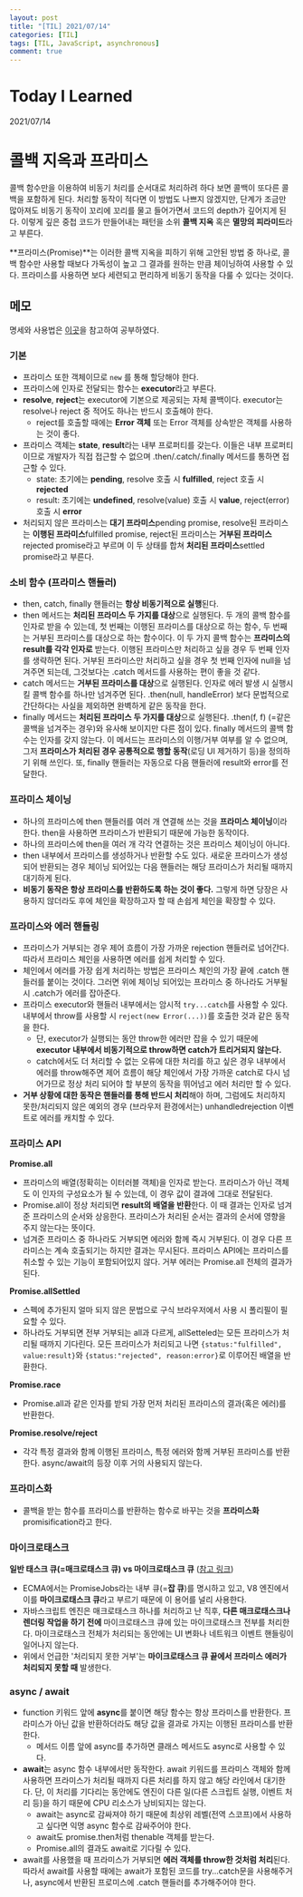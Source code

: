 ```yaml
---
layout: post
title: "[TIL] 2021/07/14"
categories: [TIL]
tags: [TIL, JavaScript, asynchronous]
comment: true
---
```


# Today I Learned

2021/07/14

# 콜백 지옥과 프라미스

콜백 함수만을 이용하여 비동기 처리를 순서대로 처리하려 하다 보면 콜백이 또다른 콜백을 포함하게 된다. 처리할 동작이 적다면 이 방법도 나쁘지 않겠지만, 단계가 조금만 많아져도 비동기 동작이 꼬리에 꼬리를 물고 들어가면서 코드의 depth가 깊어지게 된다. 이렇게 깊은 중첩 코드가 만들어내는 패턴을 소위 **콜백 지옥** 혹은 **멸망의 피라미드**라고 부른다.

**프라미스(Promise)**는 이러한 콜백 지옥을 피하기 위해 고안된 방법 중 하나로, 콜백 함수만 사용할 때보다 가독성이 높고 그 결과를 원하는 만큼 체이닝하여 사용할 수 있다. 프라미스를 사용하면 보다 세련되고 편리하게 비동기 동작을 다룰 수 있다는 것이다.

## 메모

명세와 사용법은 [이곳](https://ko.javascript.info/async)을 참고하여 공부하였다.

### 기본

- 프라미스 또한 객체이므로 `new` 를 통해 할당해야 한다.
- 프라미스에 인자로 전달되는 함수는 **executor**라고 부른다.
- **resolve**, **reject**는 executor에 기본으로 제공되는 자체 콜백이다. executor는 resolve나 reject 중 적어도 하나는 반드시 호출해야 한다.
    - reject를 호출할 때에는 **Error 객체** 또는 Error 객체를 상속받은 객체를 사용하는 것이 좋다.
- 프라미스 객체는 **state**, **result**라는 내부 프로퍼티를 갖는다. 이들은 내부 프로퍼티이므로 개발자가 직접 접근할 수 없으며 .then/.catch/.finally 메서드를 통하면 접근할 수 있다.
    - state: 초기에는 **pending**, resolve 호출 시 **fulfilled**, reject 호출 시 **rejected**
    - result: 초기에는 **undefined**, resolve(value) 호출 시 **value**, reject(error) 호출 시 **error**
- 처리되지 않은 프라미스는 **대기 프라미스**pending promise, resolve된 프라미스는 **이행된 프라미스**fulfilled promise, reject된 프라미스는 **거부된 프라미스**rejected promise라고 부르며 이 두 상태를 합쳐 **처리된 프라미스**settled promise라고 부른다.

### 소비 함수 (프라미스 핸들러)

- then, catch, finally 핸들러는 **항상 비동기적으로 실행**된다.
- then 메서드는 **처리된 프라미스 두 가지를 대상**으로 실행된다. 두 개의 콜백 함수를 인자로 받을 수 있는데, 첫 번째는 이행된 프라미스를 대상으로 하는 함수, 두 번째는 거부된 프라미스를 대상으로 하는 함수이다. 이 두 가지 콜백 함수는 **프라미스의 result를 각각 인자로** 받는다.
이행된 프라미스만 처리하고 싶을 경우 두 번째 인자를 생략하면 된다. 거부된 프라미스만 처리하고 싶을 경우 첫 번째 인자에 null을 넘겨주면 되는데, 그것보다는 .catch 메서드를 사용하는 편이 좋을 것 같다.
- catch 메서드는 **거부된 프라미스를 대상**으로 실행된다. 인자로 에러 발생 시 실행시킬 콜백 함수를 하나만 넘겨주면 된다. .then(null, handleError) 보다 문법적으로 간단하다는 사실을 제외하면 완벽하게 같은 동작을 한다.
- finally 메서드는 **처리된 프라미스 두 가지를 대상**으로 실행된다. .then(f, f) (=같은 콜백을 넘겨주는 경우)와 유사해 보이지만 다른 점이 있다. finally 메서드의 콜백 함수는 인자를 갖지 않는다. 이 메서드는 프라미스의 이행/거부 여부를 알 수 없으며, 그저 **프라미스가 처리된 경우 공통적으로 행할 동작**(로딩 UI 제거하기 등)을 정의하기 위해 쓰인다. 또, finally 핸들러는 자동으로 다음 핸들러에 result와 error를 전달한다.

### 프라미스 체이닝

- 하나의 프라미스에 then 핸들러를 여러 개 연결해 쓰는 것을 **프라미스 체이닝**이라 한다. then을 사용하면 프라미스가 반환되기 때문에 가능한 동작이다.
- 하나의 프라미스에 then을 여러 개 각각 연결하는 것은 프라미스 체이닝이 아니다.
- then 내부에서 프라미스를 생성하거나 반환할 수도 있다. 새로운 프라미스가 생성되어 반환되는 경우 체이닝 되어있는 다음 핸들러는 해당 프라미스가 처리될 때까지 대기하게 된다.
- **비동기 동작은 항상 프라미스를 반환하도록 하는 것이 좋다.** 그렇게 하면 당장은 사용하지 않더라도 후에 체인을 확장하고자 할 때 손쉽게 체인을 확장할 수 있다.

### 프라미스와 에러 핸들링

- 프라미스가 거부되는 경우 제어 흐름이 가장 가까운 rejection 핸들러로 넘어간다. 따라서 프라미스 체인을 사용하면 에러를 쉽게 처리할 수 있다.
- 체인에서 에러를 가장 쉽게 처리하는 방법은 프라미스 체인의 가장 끝에 .catch 핸들러를 붙이는 것이다. 그러면 위에 체이닝 되어있는 프라미스 중 하나라도 거부될 시 .catch가 에러를 잡아준다.
- 프라미스 executor와 핸들러 내부에서는 암시적 `try...catch`를 사용할 수 있다. 내부에서 throw를 사용할 시 `reject(new Error(...))`를 호출한 것과 같은 동작을 한다.
    - 단, executor가 실행되는 동안 throw한 에러만 잡을 수 있기 때문에 **executor 내부에서 비동기적으로 throw하면 catch가 트리거되지 않는다.**
    - catch에서도 더 처리할 수 없는 오류에 대한 처리를 하고 싶은 경우 내부에서 에러를 throw해주면 제어 흐름이 해당 체인에서 가장 가까운 catch로 다시 넘어가므로 정상 처리 되어야 할 부분의 동작을 뛰어넘고 에러 처리만 할 수 있다.
- **거부 상황에 대한 동작은 핸들러를 통해 반드시 처리**해야 하며, 그럼에도 처리하지 못한/처리되지 않은 예외의 경우 (브라우저 환경에서는) unhandledrejection 이벤트로 에러를 캐치할 수 있다.

### 프라미스 API

**Promise.all**

- 프라미스의 배열(정확히는 이터러블 객체)을 인자로 받는다. 프라미스가 아닌 객체도 이 인자의 구성요소가 될 수 있는데, 이 경우 값이 결과에 그대로 전달된다.
- Promise.all이 정상 처리되면 **result의 배열을 반환**한다. 이 때 결과는 인자로 넘겨준 프라미스의 순서와 상응한다. 프라미스가 처리된 순서는 결과의 순서에 영향을 주지 않는다는 뜻이다.
- 넘겨준 프라미스 중 하나라도 거부되면 에러와 함께 즉시 거부된다. 이 경우 다른 프라미스는 계속 호출되기는 하지만 결과는 무시된다. 프라미스 API에는 프라미스를 취소할 수 있는 기능이 포함되어있지 않다. 거부 에러는 Promise.all 전체의 결과가 된다.

**Promise.allSettled**

- 스펙에 추가된지 얼마 되지 않은 문법으로 구식 브라우저에서 사용 시 폴리필이 필요할 수 있다.
- 하나라도 거부되면 전부 거부되는 all과 다르게, allSetteled는 모든 프라미스가 처리될 때까지 기다린다. 모든 프라미스가 처리되고 나면 `{status:"fulfilled", value:result}`와 `{status:"rejected", reason:error}`로 이루어진 배열을 반환한다.

**Promise.race**

- Promise.all과 같은 인자를 받되 가장 먼저 처리된 프라미스의 결과(혹은 에러)를 반환한다.

**Promise.resolve/reject**

- 각각 특정 결과와 함께 이행된 프라미스, 특정 에러와 함께 거부된 프라미스를 반환한다. async/await의 등장 이후 거의 사용되지 않는다.

### 프라미스화

- 콜백을 받는 함수를 프라미스를 반환하는 함수로 바꾸는 것을 **프라미스화**promisification라고 한다.

### 마이크로태스크

**일반 태스크 큐(=매크로태스크 큐) vs 마이크로태스크 큐** ([참고 링크](https://ko.javascript.info/event-loop))

- ECMA에서는 PromiseJobs라는 내부 큐(=**잡 큐**)를 명시하고 있고, V8 엔진에서 이를 **마이크로태스크 큐**라고 부르기 때문에 이 용어를 널리 사용한다.
- 자바스크립트 엔진은 매크로태스크 하나를 처리하고 난 직후, **다른 매크로태스크나 렌더링 작업을 하기 전에** 마이크로태스크 큐에 있는 마이크로태스크 전부를 처리한다. 마이크로태스크 전체가 처리되는 동안에는 UI 변화나 네트워크 이벤트 핸들링이 일어나지 않는다.
- 위에서 언급한 '처리되지 못한 거부'는 **마이크로태스크 큐 끝에서 프라미스 에러가 처리되지 못할 때** 발생한다.

### async / await

- function 키워드 앞에 **async**를 붙이면 해당 함수는 항상 프라미스를 반환한다. 프라미스가 아닌 값을 반환하더라도 해당 값을 결과로 가지는 이행된 프라미스를 반환한다.
    - 메서드 이름 앞에 async를 추가하면 클래스 메서드도 async로 사용할 수 있다.
- **await**는 async 함수 내부에서만 동작한다. await 키워드를 프라미스 객체와 함께 사용하면 프라미스가 처리될 때까지 다른 처리를 하지 않고 해당 라인에서 대기한다. 단, 이 처리를 기다리는 동안에도 엔진이 다른 일(다른 스크립트 실행, 이벤트 처리 등)을 하기 때문에 CPU 리소스가 낭비되지는 않는다.
    - await는 async로 감싸져야 하기 때문에 최상위 레벨(전역 스코프)에서 사용하고 싶다면 익명 async 함수로 감싸주어야 한다.
    - await도 promise.then처럼 thenable 객체를 받는다.
    - Promise.all의 결과도 await로 기다릴 수 있다.
- await를 사용했을 때 프라미스가 거부되면 **에러 객체를 throw한 것처럼 처리**된다. 따라서 await를 사용할 때에는 await가 포함된 코드를 try...catch문을 사용해주거나, async에서 반환된 프로미스에 .catch 핸들러를 추가해주어야 한다.

